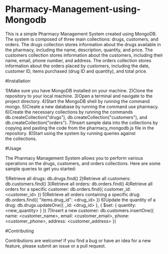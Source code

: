 # Pharmacy-Management-using-Mongodb

This is a simple Pharmacy Management System created using MongoDB. The system is composed of three main collections: drugs, customers, and orders. 
The drugs collection stores information about the drugs available in the pharmacy, including the name, description, quantity, and price. The customers collection stores information about the customers, including their name, email, phone number, and address.
The orders collection stores information about the orders placed by customers, including the date, customer ID, items purchased (drug ID and quantity), and total price.

#Installation

1)Make sure you have MongoDB installed on your machine.
2)Clone the repository to your local machine.
3)Open a terminal and navigate to the project directory.
4)Start the MongoDB shell by running the command mongo.
5)Create a new database by running the command use pharmacy.
6)Create the necessary collections by running the commands db.createCollection("drugs"), db.createCollection("customers"), and db.createCollection("orders").
7)Insert sample data into the collections by copying and pasting the code from the pharmacy_mongodb.js file in the repository.
8)Start using the system by running queries against the collections.

#Usage

The Pharmacy Management System allows you to perform various operations on the drugs, customers, and orders collections. Here are some sample queries to get you started:

1)Retrieve all drugs: db.drugs.find()
2)Retrieve all customers: db.customers.find()
3)Retrieve all orders: db.orders.find()
4)Retrieve all orders for a specific customer: db.orders.find({ customer_id: <customer_id> })
5)Retrieve all orders containing a specific drug: db.orders.find({ "items.drug_id": <drug_id> })
6)Update the quantity of a drug: db.drugs.updateOne({ _id: <drug_id> }, { $set: { quantity: <new_quantity> } })
7)Insert a new customer: db.customers.insertOne({ name: <customer_name>, email: <customer_email>, phone: <customer_phone>, address: <customer_address> })

#Contributing

Contributions are welcome! If you find a bug or have an idea for a new feature, please submit an issue or a pull request.

